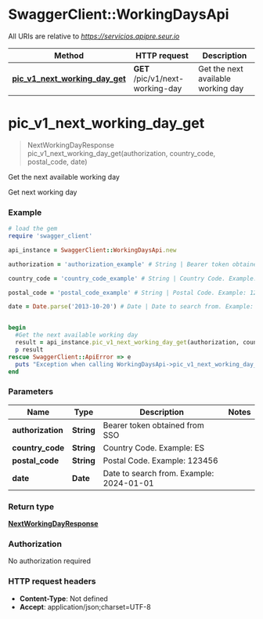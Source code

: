 # SwaggerClient::WorkingDaysApi

All URIs are relative to *https://servicios.apipre.seur.io*

Method | HTTP request | Description
------------- | ------------- | -------------
[**pic_v1_next_working_day_get**](WorkingDaysApi.md#pic_v1_next_working_day_get) | **GET** /pic/v1/next-working-day | Get the next available working day


# **pic_v1_next_working_day_get**
> NextWorkingDayResponse pic_v1_next_working_day_get(authorization, country_code, postal_code, date)

Get the next available working day

Get next working day

### Example
```ruby
# load the gem
require 'swagger_client'

api_instance = SwaggerClient::WorkingDaysApi.new

authorization = 'authorization_example' # String | Bearer token obtained from SSO

country_code = 'country_code_example' # String | Country Code. Example: ES

postal_code = 'postal_code_example' # String | Postal Code. Example: 123456

date = Date.parse('2013-10-20') # Date | Date to search from. Example: 2024-01-01


begin
  #Get the next available working day
  result = api_instance.pic_v1_next_working_day_get(authorization, country_code, postal_code, date)
  p result
rescue SwaggerClient::ApiError => e
  puts "Exception when calling WorkingDaysApi->pic_v1_next_working_day_get: #{e}"
end
```

### Parameters

Name | Type | Description  | Notes
------------- | ------------- | ------------- | -------------
 **authorization** | **String**| Bearer token obtained from SSO | 
 **country_code** | **String**| Country Code. Example: ES | 
 **postal_code** | **String**| Postal Code. Example: 123456 | 
 **date** | **Date**| Date to search from. Example: 2024-01-01 | 

### Return type

[**NextWorkingDayResponse**](NextWorkingDayResponse.md)

### Authorization

No authorization required

### HTTP request headers

 - **Content-Type**: Not defined
 - **Accept**: application/json;charset=UTF-8



